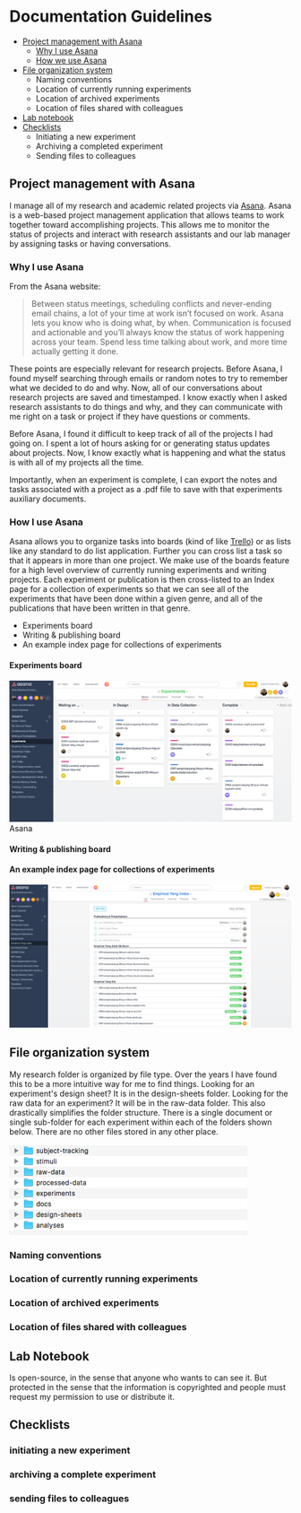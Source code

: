 # Documentation Guidelines

- [Project management with Asana](#project-management-with-asana)
    - [Why I use Asana](#why-I-use-asana)
    - [How we use Asana](#how-I-use-asana)
- [File organization system](#file-organization-system)
    - Naming conventions
    - Location of currently running experiments
    - Location of archived experiments
    - Location of files shared with colleagues
- [Lab notebook](#lab-notebook)
- [Checklists](#checklists)
    - Initiating a new experiment
    - Archiving a completed experiment
    - Sending files to colleagues


## Project management with Asana

I manage all of my research and academic related projects via [Asana](https://asana.com/guide).  Asana is a web-based project management application that allows teams to work together toward accomplishing projects.  This allows me to monitor the status of projects and interact with research assistants and our lab manager by assigning tasks or having conversations.

### Why I use Asana

From the Asana website:
> Between status meetings, scheduling conflicts and never-ending email chains, a lot of your time at work isn’t focused on work. Asana lets you know who is doing what, by when. Communication is focused and actionable and you’ll always know the status of work happening across your team. Spend less time talking about work, and more time actually getting it done.

These points are especially relevant for research projects.  Before Asana, I found myself searching through emails or random notes to try to remember what we decided to do and why.  Now, all of our conversations about research projects are saved and timestamped.  I know exactly when I asked research assistants to do things and why, and they can communicate with me right on a task or project if they have questions or comments.

Before Asana, I found it difficult to keep track of all of the projects I had going on.  I spent a lot of hours asking for or generating status updates about projects.  Now, I know exactly what is happening and what the status is with all of my projects all the time.

Importantly, when an experiment is complete, I can export the notes and tasks associated with a project as a .pdf file to save with that experiments auxiliary documents.


### How I use Asana

Asana allows you to organize tasks into boards (kind of like [Trello](https://trello.com/)) or as lists like any standard to do list application. Further you can cross list a task so that it appears in more than one project.  We make use of the boards feature for a high level overview of currently running experiments and writing projects.  Each experiment or publication is then cross-listed to an Index page for a collection of experiments so that we can see all of the experiments that have been done within a given genre, and all of the publications that have been written in that genre.

- Experiments board
- Writing & publishing board
- An example index page for collections of experiments

#### Experiments board

![](/assets/asana-experiments-board.png)
Asana

#### Writing & publishing board


#### An example index page for collections of experiments

![](/assets/asana-collection-index.png)




## File organization system

My research folder is organized by file type. Over the years I have found this to be a more intuitive way for me to find things.  Looking for an experiment's design sheet?  It is in the design-sheets folder.  Looking for the raw data for an experiment? It will be in the raw-data folder.  This also drastically simplifies the folder structure. There is a single document or single sub-folder for each experiment within each of the folders shown below. There are no other files stored in any other place.

![research-folder-contents](/assets/research-folder-contents.png)

### Naming conventions
### Location of currently running experiments
### Location of archived experiments
### Location of files shared with colleagues

## Lab Notebook

Is open-source, in the sense that anyone who wants to can see it.  But protected in the sense that the information is copyrighted and people must request my permission to use or distribute it.

## Checklists 

### initiating a new experiment


### archiving a complete experiment

### sending files to colleagues

